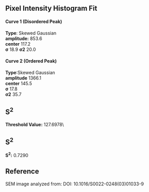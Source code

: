 ## Pixel Intensity Histogram Fit

#### Curve 1 (Disordered Peak)
**Type**: Skewed Gaussian\
**amplitude:** 853.6\
**center** 117.2\
**σ** 18.9
**σ2** 20.0


#### Curve 2 (Ordered Peak)
**Type**:Skewed Gaussian\
**amplitude** 1366.1\
**center** 145.5\
**σ** 17.8\
**σ2** 35.7


## S<sup>2</sup>
**Threshold Value:** 127.6978\
## S<sup>2</sup>
**S<sup>2</sup>:** 0.7290










## Reference
SEM image analyzed from:
DOI: 10.1016/S0022-0248(03)01033-9
